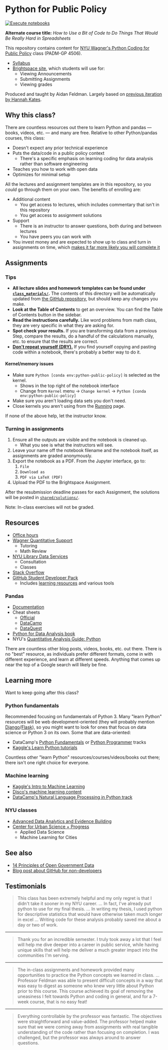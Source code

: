 # Python for Public Policy

[![Execute notebooks](https://github.com/afeld/python-public-policy/actions/workflows/main.yml/badge.svg)](https://github.com/afeld/python-public-policy/actions/workflows/main.yml?query=branch%3Amain)

**Alternate course title:** _How to Use a Bit of Code to Do Things That Would Be Really Hard in Spreadsheets_

This repository contains content for [NYU Wagner's Python Coding for Public Policy](https://wagner.nyu.edu/education/courses/python-coding-for-public-policy) class (PADM-GP 4506).

- [Syllabus](syllabus.md#readme)
- [Brightspace site](https://brightspace.nyu.edu/d2l/home/82428), which students will use for:
  - Viewing Announcements
  - Submitting Assignments
  - Viewing grades

Produced and taught by Aidan Feldman. Largely based on [previous iteration by Hannah Kates](https://github.com/hannahkates/python-public-policy).

## Why this class?

There are countless resources out there to learn Python and pandas — books, videos, etc. — and many are free. Relative to other Python/pandas courses, this class:

- Doesn't expect any prior technical experience
- Puts the data/code in a public policy context
  - There's a specific emphasis on learning coding for data analysis rather than software engineering
- Teaches you how to work with open data
- Optimizes for minimal setup

All the lectures and assignment templates are in this repository, so you _could_ go through them on your own. The benefits of enrolling are:

- Additional content
  - You get access to lectures, which includes commentary that isn't in this repository
  - You get access to assignment solutions
- Support
  - There is an instructor to answer questions, both during and between lectures
  - You have peers you can work with
- You invest money and are expected to show up to class and turn in assignments on time, which [makes it far more likely you will complete it](https://mashable.com/2014/12/16/warning-college-may-be-a-waste-of-your-time-and-money/#8BFB_sdkMaqy)

## Assignments

### Tips

- **All lecture slides and homework templates can be found under [`class_materials/`](https://padmgp-4506001-fall.rcnyu.org/user-redirect/notebooks/class_materials/).** The contents of this directory will be automatically updated from [the GitHub repository](https://github.com/afeld/python-public-policy), but should keep any changes you make.
- **Look at the Table of Contents** to get an overview. You can find the Table of Contents button in the sidebar.
- **Read the instructions carefully.** Like word problems from math class, they are very specific in what they are asking for.
- **Spot check your results.** If you are transforming data from a previous Step, compare the results, do a handful of the calculations manually, etc. to ensure that the results are correct.
- **[Don't repeat yourself (DRY).](https://dzone.com/articles/is-your-code-dry-or-wet)** If you find yourself copying and pasting code within a notebook, there's probably a better way to do it.

#### Kernel/memory issues

- Make sure `Python [conda env:python-public-policy]` is selected as the kernel.
  - Shows in the top right of the notebook interface
  - Change from `Kernel` menu → `Change kernel` → `Python [conda env:python-public-policy]`
- Make sure you aren't loading data sets you don't need.
- Close kernels you aren't using from the [Running](https://padmgp-4506001-fall.rcnyu.org/user-redirect/tree#running) page.

If none of the above help, let the instructor know.

### Turning in assignments

1. Ensure all the outputs are visible and the notebook is cleaned up.
   - What you see is what the instructors will see.
1. Leave your name off the notebook filename and the notebook itself, as assignments are graded anonymously.
1. Export the notebook as a PDF. From the Jupyter interface, go to:
   1. `File`
   1. `Download as`
   1. `PDF via LaTeX (PDF)`
1. Upload the PDF to the Brightspace Assignment.

After the resubmission deadline passes for each Assignment, the solutions will be posted in [`shared/solutions/`](https://padmgp-4506001-fall.rcnyu.org/user-redirect/tree/shared/solutions/).

Note: In-class exercises will not be graded.

## Resources

- [Office hours](syllabus.md#instructor-information)
- [Wagner Quantitative Support](https://wagner.nyu.edu/portal/students/academics/advisement/quantitative)
  - Tutoring
  - Math Review
- [NYU Library Data Services](https://library.nyu.edu/departments/data-services/)
  - Consultation
  - Classes
- [Stack Overflow](https://stackoverflow.com/)
- [GitHub Student Developer Pack](https://education.github.com/pack)
  - Includes [learning resources](https://education.github.com/pack?sort=popularity&tag=Learn#offers) and various tools

### Pandas

- [Documentation](https://pandas.pydata.org/pandas-docs/stable/)
- Cheat sheets
  - [Official](https://pandas.pydata.org/Pandas_Cheat_Sheet.pdf)
  - [DataCamp](http://datacamp-community-prod.s3.amazonaws.com/dbed353d-2757-4617-8206-8767ab379ab3)
  - [DataQuest](https://www.dataquest.io/blog/pandas-cheat-sheet/)
- [Python for Data Analysis book](https://bobcat.library.nyu.edu/permalink/f/ci13eu/nyu_aleph003900267)
- NYU's [Quantitative Analysis Guide: Python](https://guides.nyu.edu/quant/python)

There are countless other blog posts, videos, books, etc. out there. There is no "best" resource, as individuals prefer different formats, come in with different experience, and learn at different speeds. Anything that comes up near the top of a Google search will likely be fine.

## Learning more

Want to keep going after this class?

### Python fundamentals

Recommended focusing on fundamentals of Python 3. Many "learn Python" resources will be web development-oriented (they will probably mention [Django](https://www.djangoproject.com/)/[Flask](https://flask.palletsprojects.com/)), so you might want to look for ones that focus on data science or Python 3 on its own. Some that are data-oriented:

- DataCamp's [Python Fundamentals](https://www.datacamp.com/tracks/python-fundamentals) or [Python Programmer](https://www.datacamp.com/tracks/python-programmer) tracks
- [Kaggle's Learn Python tutorials](https://www.kaggle.com/learn/python)

Countless other "learn Python" resources/courses/videos/books out there; there isn't one right choice for everyone.

### Machine learning

- [Kaggle's Intro to Machine Learning](https://www.kaggle.com/learn/intro-to-machine-learning)
- [Disco's machine learning content](https://www.heydisco.com/)
- [DataCamp's Natural Language Processing in Python track](https://www.datacamp.com/tracks/natural-language-processing-in-python)

### NYU classes

- [Advanced Data Analytics and Evidence Building](https://wagner.nyu.edu/education/courses/advanced-data-analytics-and-evidence-building)
- [Center for Urban Science + Progress](https://cusp.nyu.edu/masters-degree/curriculum/)
  - Applied Data Science
  - Machine Learning for Cities

## See also

- [14 Principles of Open Government Data](https://opengovdata.io/2014/principles/)
- [Blog post about GitHub for non-developers](https://medium.com/nyc-planning-digital/git-what-extolling-githubs-virtues-to-non-coders-6cc11f1a5fd2)

## Testimonials

> This class has been extremely helpful and my only regret is that I didn't take it sooner in my NYU career. … In fact, I've already put python to use for my final thesis. … In writing my thesis, I used python for descriptive statistics that would have otherwise taken much longer in excel … Writing code for these analysis probably saved me about a day or two of work.

---

> Thank you for an incredible semester. I truly took away a lot that I feel will help me dive deeper into a career in public service, while having unique skills that will help me deliver a much greater impact into the communities I'm serving.

---

> The in-class assignments and homework provided many opportunities to practice the Python concepts we learned in class. … Professor Feldman was able to present difficult concepts in a way that was easy to digest as someone who knew very little about Python prior to this course. This course achieved its goal of removing the uneasiness I felt towards Python and coding in general, and for a 7-week course, that is no easy feat!

---

> Everything controllable by the professor was fantastic. The objectives were straightforward and value-added. The professor helped make sure that we were coming away from assignments with real tangible understanding of the code rather than focusing on completion. I was challenged, but the professor was always around to answer questions.
